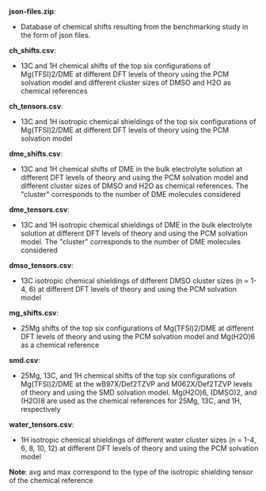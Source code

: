 **json-files.zip**:
* Database of chemical shifts resulting from the benchmarking study in the form of json 
files. 

**ch_shifts.csv**:
* 13C and 1H chemical shifts of the top six configurations of Mg(TFSI)2/DME at 
different DFT levels of theory using the PCM solvation model and different cluster 
sizes of DMSO and H2O as chemical references 

**ch_tensors.csv**:
* 13C and 1H isotropic chemical shieldings of the top six configurations 
of Mg(TFSI)2/DME at different DFT levels of theory using the PCM solvation model

**dme_shifts.csv**:
* 13C and 1H chemical shifts of DME in the bulk electrolyte solution 
at different DFT levels of theory and using the PCM solvation model and different 
cluster sizes of DMSO and H2O as chemical references. The "cluster" corresponds to 
the number of DME molecules considered

**dme_tensors.csv**: 
* 13C and 1H isotropic chemical shieldings of DME in the bulk electrolyte solution 
at different DFT levels of theory and using the PCM solvation model. The "cluster"
corresponds to the number of DME molecules considered 

**dmso_tensors.csv**: 
* 13C isotropic chemical shieldings of different DMSO cluster sizes (n = 1-4, 6) at 
different DFT levels of theory and using the PCM solvation model 

**mg_shifts.csv**: 
* 25Mg shifts of the top six configurations of Mg(TFSI)2/DME at different DFT levels 
of theory and using the PCM solvation model and Mg(H2O)6 as a chemical reference 

**smd.csv**: 
* 25Mg, 13C, and 1H chemical shifts of the top six configurations of Mg(TFSI)2/DME at 
the wB97X/Def2TZVP and M062X/Def2TZVP levels of theory and using the SMD solvation 
model. Mg(H2O)6, (DMSO)2, and (H2O)8 are used as the chemical references for 25Mg, 
13C, and 1H, respectively

**water_tensors.csv**: 
* 1H isotropic chemical shieldings of different water cluster sizes 
(n = 1-4, 6, 8, 10, 12) at different DFT levels of theory and using the PCM solvation 
model 


**Note**: avg and max correspond to the type of the isotropic shielding tensor of the 
chemical reference 